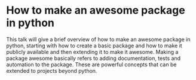 # How to make an awesome package in python

This talk will give a brief overview of how to make an awesome package in python, starting with how to create a basic package and how to make it publicly available and then extending it to make it awesome. Making a package awesome basically refers to adding documentation, tests and automation to the package. These are powerful concepts that can be extended to projects beyond python.